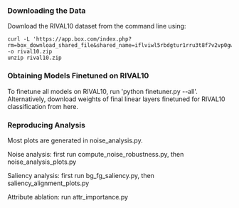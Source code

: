 ### Downloading the Data

Download the RIVAL10 dataset from the command line using:

```
curl -L 'https://app.box.com/index.php?rm=box_download_shared_file&shared_name=iflviwl5rbdgtur1rru3t8f7v2vp0gww&file_id=f_944375052992' -o rival10.zip
unzip rival10.zip
```

### Obtaining Models Finetuned on RIVAL10

To finetune all models on RIVAL10, run 'python finetuner.py --all'. 
Alternatively, download weights of final linear layers finetuned for RIVAL10 classification from here. 

### Reproducing Analysis

Most plots are generated in noise_analysis.py. 

Noise analysis: first run compute_noise_robustness.py, then noise_analysis_plots.py

Saliency analysis: first run bg_fg_saliency.py, then saliency_alignment_plots.py

Attribute ablation: run attr_importance.py
